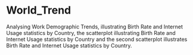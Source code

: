 # World_Trend
Analysing Work Demographic Trends, illustrating Birth Rate and Internet Usage statistics by Country, the scatterplot illustrating Birth Rate and Internet Usage statistics by Country and the second scatterplot illustrates Birth Rate and Internet Usage statistics by Country.
